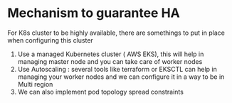 # Mechanism to guarantee HA

For K8s cluster to be highly available, there are somethings to put in place when configuring this cluster

1. Use a managed Kubernetes cluster ( AWS EKS), this will help in managing master node and you can take care of worker nodes
2. Use Autoscaling : several tools like terraform or EKSCTL can help in managing your worker nodes and we can configure it in a way to be in Multi region
3. We can also implement pod topology spread constraints

